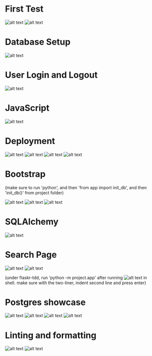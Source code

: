 # First Test

![alt text](image-1.png)
![alt text](image.png)

# Database Setup

![alt text](image-2.png)

# User Login and Logout

![alt text](image-3.png)

# JavaScript

![alt text](image-4.png)

# Deployment

![alt text](image-5.png)
![alt text](image-6.png)
![alt text](image-7.png)
![alt text](image-8.png)

# Bootstrap

(make sure to run 'python', and then 'from app import init_db', and then 'init_db()' from project folder)

![alt text](image-9.png)
![alt text](image-10.png)
![alt text](image-11.png)

# SQLAlchemy

![alt text](image-12.png)

# Search Page

![alt text](image-13.png)
![alt text](image-14.png)

(under flaskr-tdd, run 'python -m project.app' after running ![alt text](image-15.png) in shell. 
make sure with the two-liner, indent second line and press enter)

# Postgres showcase

![alt text](image-16.png)
![alt text](image-19.png)
![alt text](image-18.png)
![alt text](image-17.png)

# Linting and formatting

![alt text](image-20.png)
![alt text](image-21.png)